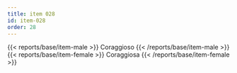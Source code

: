 ```yaml
---
title: item 028
id: item-028
order: 28
---
```

{{< reports/base/item-male >}}
  Coraggioso
{{< /reports/base/item-male >}}
{{< reports/base/item-female >}}
  Coraggiosa
{{< /reports/base/item-female >}}